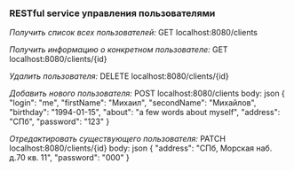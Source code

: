 ### RESTful service управления пользователями

_Получить список всех пользователей:_ GET localhost:8080/clients

_Получить информацию о конкретном пользователе:_ GET localhost:8080/clients/{id}

_Удалить пользователя:_ DELETE localhost:8080/clients/{id}

_Добавить нового пользователя:_ POST localhost:8080/clients
body: json
{
  "login": "me",
  "firstName": "Михаил",
  "secondName": "Михайлов",
  "birthday": "1994-01-15",
  "about": "a few words about myself",
  "address": "СПб",
  "password": "123"
}

_Отредактировать существующего пользователя:_ PATCH localhost:8080/clients/{id}
body: json
{
  "address": "СПб, Морская наб. д.70 кв. 11",
  "password": "000"
}